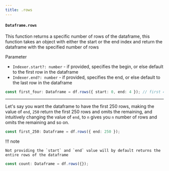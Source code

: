 ```yaml
---
title: .rows
---
```


#### `Dataframe.rows`
This function returns a specific number of rows of the dataframe, this function takes an object with either the start or the end index and return the dataframe with the specified number of rows

Parameter 

- `Indexer.start?: number` - if provided, specifies the begin, or else default to the first row in the dataframe
- `Indexer.end?: number` - if provided, specifies the end, or else default to the last row in the dataframe

```typescript
const first_four: Dataframe = df.rows({ start: 0, end: 4 }); // first 4 rows
```

---

Let's say you want the dataframe to have the first 250 rows, making the value of `end`, `250` return the first 250 rows and omits the remaining, and intuitively changing the value of `end`, to `n` gives you `n` number of rows and omits the remaining and so on.

```typescript
const first_250: Dataframe = df.rows({ end: 250 });
```

!!! note

    Not providing the `start` and `end` value will by default returns the entire rows of the dataframe

```typescript
const count: Dataframe = df.rows({});
```